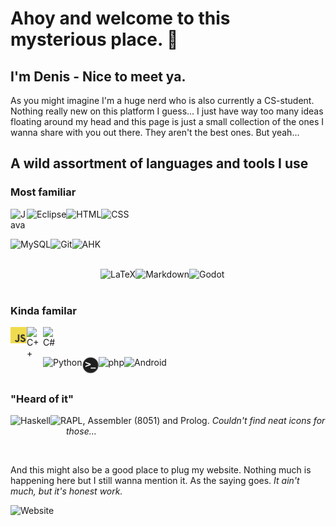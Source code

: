 # Ahoy and welcome to this mysterious place. 👋

## I'm Denis - Nice to meet ya. 

As you might imagine I'm a huge nerd who is also currently a CS-student. Nothing really new on this platform I guess...
I just have way too many ideas floating around my head and this page is just a small collection of the ones I wanna share with you out there. 
They aren't the best ones. But yeah...

## A wild assortment of languages and tools I use


### Most familiar

<img align="left" alt="Java" width="26px" src="https://upload.wikimedia.org/wikipedia/en/thumb/3/30/Java_programming_language_logo.svg/234px-Java_programming_language_logo.svg.png" />

<!-- By Source (WP:NFCC#4), Fair use, https://en.wikipedia.org/w/index.php?curid=51298819 -->

<img align="left" alt="Eclipse" height="38px" src="https://upload.wikimedia.org/wikipedia/commons/thumb/d/d0/Eclipse-Luna-Logo.svg/1024px-Eclipse-Luna-Logo.svg.png" />

<!-- By Eclipse Foundation - http://www.eclipse.org/artwork/, Public Domain, https://commons.wikimedia.org/w/index.php?curid=73373554 -->

<img align="left" alt="HTML" height="48px" src="https://upload.wikimedia.org/wikipedia/commons/thumb/6/61/HTML5_logo_and_wordmark.svg/1024px-HTML5_logo_and_wordmark.svg.png" />

<!-- By W3C, CC BY 3.0, https://commons.wikimedia.org/w/index.php?curid=12736763 -->

<img align="left" alt="CSS" height="48px" src="https://upload.wikimedia.org/wikipedia/commons/thumb/d/d5/CSS3_logo_and_wordmark.svg/800px-CSS3_logo_and_wordmark.svg.png" /><br/><br/>

<!-- By Rudloff - File:CSS3_and_HTML5_badges.svg, CC BY 3.0, https://commons.wikimedia.org/w/index.php?curid=49121103 -->

<img align="left" alt="MySQL" height="52px" src="https://upload.wikimedia.org/wikipedia/en/thumb/d/dd/MySQL_logo.svg/1024px-MySQL_logo.svg.png" />

<!-- By Source, Fair use, https://en.wikipedia.org/w/index.php?curid=67634535 -->

<img align="left" alt="Git" height="36px" src="https://upload.wikimedia.org/wikipedia/commons/thumb/e/e0/Git-logo.svg/1024px-Git-logo.svg.png" />

<!-- By Jason Long - http://git-scm.com/downloads/logos, CC BY 3.0, https://commons.wikimedia.org/w/index.php?curid=19329352 -->

<img align="left" alt="AHK" height="52px" src="https://upload.wikimedia.org/wikipedia/commons/3/36/AutoHotkey_logo.png" /><br/><br/>

<!-- By Chris Mallett - autohotkey.com (Direct link), GPL, https://commons.wikimedia.org/w/index.php?curid=7819328 -->

<img align="left" alt="LaTeX" height="52px" src="https://upload.wikimedia.org/wikipedia/commons/thumb/4/45/LaTeX_project_logo_bird.svg/1024px-LaTeX_project_logo_bird.svg.png" />

<!-- By Jonas Jacek jonas.me, CC BY 4.0, https://commons.wikimedia.org/w/index.php?curid=89012582 -->

<img align="left" alt="Markdown" height="52px" src="https://upload.wikimedia.org/wikipedia/commons/thumb/4/48/Markdown-mark.svg/1024px-Markdown-mark.svg.png" />

<!-- By Dustin Curtis - https://github.com/dcurtis/markdown-mark/tree/master/svg, CC0, https://commons.wikimedia.org/w/index.php?curid=31095459 -->

<img align="left" alt="Godot" height="52px" src="https://upload.wikimedia.org/wikipedia/commons/thumb/5/5a/Godot_logo.svg/1024px-Godot_logo.svg.png" /><br/><br/>

<!-- By Andrea Calabró - logo.svg (originally godot_logo.svg) in Godot Engine at GitHub, CC BY 3.0, https://commons.wikimedia.org/w/index.php?curid=40939493 -->


### Kinda familar

<img align="left" alt="JavaScript" width="26px" src="https://raw.githubusercontent.com/github/explore/80688e429a7d4ef2fca1e82350fe8e3517d3494d/topics/javascript/javascript.png" />

<img align="left" alt="C++" width="26px" src="https://upload.wikimedia.org/wikipedia/commons/thumb/1/18/ISO_C%2B%2B_Logo.svg/800px-ISO_C%2B%2B_Logo.svg.png" />

<!-- By Jeremy Kratz - https://github.com/isocpp/logos, Public Domain, https://commons.wikimedia.org/w/index.php?curid=62851110 -->

<img align="left" alt="C#" width="26px" src="https://upload.wikimedia.org/wikipedia/commons/thumb/0/0d/C_Sharp_wordmark.svg/1024px-C_Sharp_wordmark.svg.png" /><br/><br/>

<!-- By Jason Groce - https://github.com/dotnet/docs/blob/cb475ed45f881e9462e34764480d3b0ebce85e91/docs/images/hub/csharp.svg, Public Domain, https://commons.wikimedia.org/w/index.php?curid=21111649 -->

<img align="left" alt="Python" height="26px" src="https://upload.wikimedia.org/wikipedia/commons/thumb/f/f8/Python_logo_and_wordmark.svg/1024px-Python_logo_and_wordmark.svg.png" />

<!-- By ™/®Python Software Foundation - http://www.python.org/community/logos/, GPL, https://commons.wikimedia.org/w/index.php?curid=34991637 -->

<img align="left" alt="Terminal" width="26px" src="https://raw.githubusercontent.com/github/explore/80688e429a7d4ef2fca1e82350fe8e3517d3494d/topics/terminal/terminal.png" />

<img align="left" alt="php" height="26px" src="https://upload.wikimedia.org/wikipedia/commons/thumb/2/27/PHP-logo.svg/1024px-PHP-logo.svg.png" />

<!-- By Colin Viebrock - http://php.net/logos, CC BY-SA 4.0, https://commons.wikimedia.org/w/index.php?curid=9632398 -->

<img align="left" alt="Android" height="26px" src="https://upload.wikimedia.org/wikipedia/commons/thumb/3/31/Android_robot_head.svg/1024px-Android_robot_head.svg.png" /><br/><br/>

<!-- By Original: GoogleVectorization: Fishbulb - Powered by PogoBox - https://logos.fandom.com/wiki/File:Android2019_robot.svg, CC BY 3.0, https://commons.wikimedia.org/w/index.php?curid=82028561 -->

### "Heard of it"

<img align="left" alt="Haskell" height="26px" src="https://upload.wikimedia.org/wikipedia/en/thumb/4/4d/Logo_of_the_Haskell_programming_language.svg/1024px-Logo_of_the_Haskell_programming_language.svg.png" />

<!-- By Source (WP:NFCC#4), Fair use, https://en.wikipedia.org/w/index.php?curid=64796495 -->

<img align="left" alt="R" height="26px" src="https://upload.wikimedia.org/wikipedia/commons/thumb/1/1b/R_logo.svg/1024px-R_logo.svg.png" />

<!-- By Hadley Wickham and others at RStudio - https://www.r-project.org/logo/, CC BY-SA 4.0, https://commons.wikimedia.org/w/index.php?curid=35599651 -->

APL, Assembler (8051) and Prolog. *Couldn't find neat icons for those...*

<br/>

And this might also be a good place to plug my website. Nothing much is happening here but I still wanna mention it. 
As the saying goes. *It ain't much, but it's honest work.*

<a href="https://denisthiessen.de/">
  <img align="left" alt="Website" height="52px" src="https://img-premium.flaticon.com/png/512/1006/1006771.png?token=exp=1621283127~hmac=22e421d54d4bbac65f784851ff11cc08" />
</a>

<!-- Icon made by Freepik from www.flaticon.com -->
